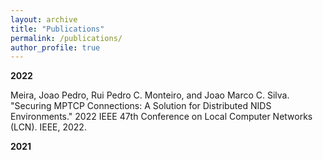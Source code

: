 ```yaml
---
layout: archive
title: "Publications"
permalink: /publications/
author_profile: true
---
```


**2022**

Meira, Joao Pedro, Rui Pedro C. Monteiro, and Joao Marco C. Silva. "Securing MPTCP Connections: A Solution for Distributed NIDS Environments." 2022 IEEE 47th Conference on Local Computer Networks (LCN). IEEE, 2022.


**2021**